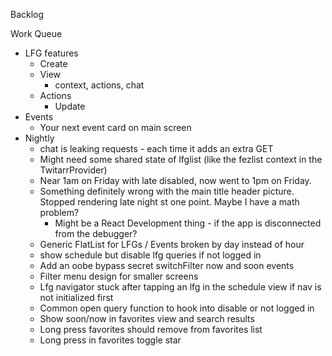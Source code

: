Backlog


Work Queue
* LFG features
  * Create
  * View
    * context, actions, chat
  * Actions
    * Update
* Events
  * Your next event card on main screen
* Nightly
  * chat is leaking requests - each time it adds an extra GET
  * Might need some shared state of lfglist (like the fezlist context in the TwitarrProvider)
  * Near 1am on Friday with late disabled, now went to 1pm on Friday.
  * Something definitely wrong with the main title header picture. Stopped rendering late night st one point. Maybe I have a math problem?
    * Might be a React Development thing - if the app is disconnected from the debugger?
  * Generic FlatList for LFGs / Events broken by day instead of hour
  * show schedule but disable lfg queries if not logged in
  * Add an oobe bypass secret switchFilter now and soon events
  * Filter menu design for smaller screens
  * Lfg navigator stuck after tapping an lfg in the schedule view if nav is not initialized first
  * Common open query function to hook into disable or not logged in
  * Show soon/now in favorites view and search results
  * Long press favorites should remove from favorites list
  * Long press in favorites toggle star
